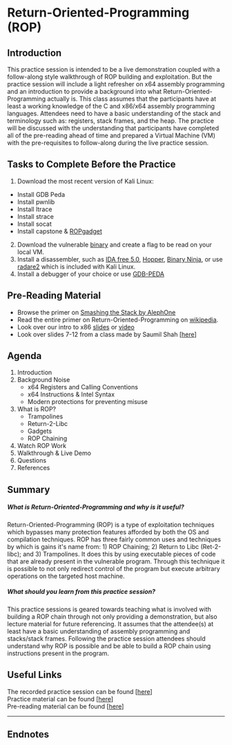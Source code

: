 # Return-Oriented-Programming (ROP)

## Introduction
This practice session is intended to be a live demonstration coupled with a follow-along style walkthrough of ROP building and exploitation. But the practice session will include a light refresher on x64 assembly programming and an introduction to provide a background into what Return-Oriented-Programming actually is. This class assumes that the participants have at least a working knowledge of the C and x86/x64 assembly programming languages. Attendees need to have a basic understanding of the stack and terminology such as: registers, stack frames, and the heap. The practice will be discussed with the understanding that participants have completed all of the pre-reading ahead of time and prepared a Virtual Machine (VM) with the pre-requisites to follow-along during the live practice session.

## Tasks to Complete Before the Practice

1. Download the most recent version of Kali Linux:
  * Install GDB Peda
  * Install pwnlib
  * Install ltrace
  * Install strace
  * Install socat
  * Install capstone & [ROPgadget](https://github.com/JonathanSalwan/ROPgadget)
2. Download the vulnerable [binary](Simple_Calc) and create a flag to be read on your local VM.
3. Install a disassembler, such as [IDA free 5.0](https://clickhere.com), [Hopper](https://clickhere.com), [Binary Ninja](https://binary.ninja), or use [radare2](https://clickhere.com) which is included with Kali Linux.
4. Install a debugger of your choice or use [GDB-PEDA](https://github.com/longld/peda)

## Pre-Reading Material

* Browse the primer on [Smashing the Stack by AlephOne](References/AlephOne-SmashingtheStack.pdf)
* Read the entire primer on Return-Oriented-Programming on [wikipedia](https://en.wikipedia.org/wiki/Return-oriented_programming).
* Look over our intro to x86 [slides](https://github.com/MCPA/Team-Challenges/raw/master/pwnable/intro-to-x86/intro-to-x86.ppt.pdf) or [video](https://youtu.be/PkLkOAqmNkI?t=19m40s)
* Look over slides 7-12 from a class made by Saumil Shah [[here](http://www.slideshare.net/saumilshah/dive-into-rop-a-quick-introduction-to-return-oriented-programming)]

## Agenda

1. Introduction
2. Background Noise
    * x64 Registers and Calling Conventions
    * x64 Instructions & Intel Syntax
    * Modern protections for preventing misuse
3. What is ROP?
    * Trampolines
    * Return-2-Libc
    * Gadgets
    * ROP Chaining
4. Watch ROP Work
5. Walkthrough & Live Demo
6. Questions
7. References

## Summary

##### What is Return-Oriented-Programming and why is it useful?    
Return-Oriented-Programming (ROP) is a type of exploitation techniques which bypasses many protection features afforded by both the OS and compilation techniques. ROP has three fairly common uses and techniques by which is gains it's name from: 1) ROP Chaining; 2) Return to Libc (Ret-2-libc); and 3) Trampolines. It does this by using executable pieces of code that are already present in the vulnerable program. Through this technique it is possible to not only redirect control of the program but execute arbitrary operations on the targeted host machine.

##### What should you learn from this practice session?
This practice sessions is geared towards teaching what is involved with building a ROP chain through not only providing a demonstration, but also lecture material for future referencing. It assumes that the attendee(s) at least have a basic understanding of assembly programming and stacks/stack frames. Following the practice session attendees should understand why ROP is possible and be able to build a ROP chain using instructions present in the program.

## Useful Links

The recorded practice session can be found [[here]()]  
Practice material can be found [[here]()]  
Pre-reading material can be found [[here](https://github.com/MCPA/Team-Challenges/tree/master/pwnable/return-oriented-programming/References)]

-----

## Endnotes
